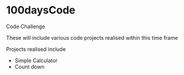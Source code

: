 # 100daysCode
Code Challenge

These will include various code projects realised within this time frame

Projects realised include
- Simple Calculator
- Count down
